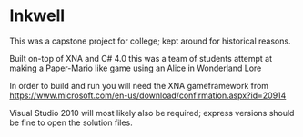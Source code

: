 # Inkwell
This was a capstone project for college; kept around for historical reasons.

Built on-top of XNA and C# 4.0 this was a team of students attempt at making a Paper-Mario like game using an Alice in Wonderland Lore

In order to build and run you will need the XNA gameframework from https://www.microsoft.com/en-us/download/confirmation.aspx?id=20914

Visual Studio 2010 will most likely also be required; express versions should be fine to open the solution files.
